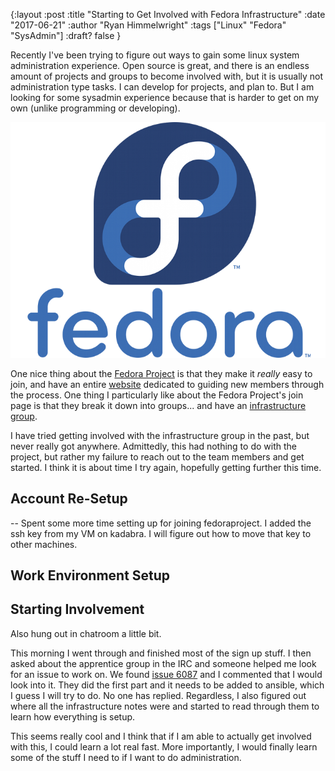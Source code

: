 {:layout :post
:title  "Starting to Get Involved with Fedora Infrastructure"
:date "2017-06-21"
:author "Ryan Himmelwright"
:tags ["Linux" "Fedora" "SysAdmin"]
:draft? false
}


Recently I've been trying to figure out ways to gain some linux system
administration experience. Open source is great, and there is an endless amount
of projects and groups to become involved with, but it is usually not
administration type tasks. I can develop for projects, and plan to. But I am
looking for some sysadmin experience because that is harder to get on my own
(unlike programming or developing).

<!-- more -->

![Fedora Logo](../../img/posts/getting-involved-with-fedora-infra/fedora-logo.png)

One nice thing about the [Fedora Project](https://fedoraproject.org) is that
they make it *really* easy to join, and have an
entire [website](https://fedoraproject.org/wiki/Join) dedicated to guiding new
members through the process. One thing I particularly like about the Fedora
Project's join page is that they break it down into groups... and have
an [infrastructure group](https://fedoraproject.org/wiki/Infrastructure). 

I have tried getting involved with the infrastructure group in the past, but
never really got anywhere. Admittedly, this had nothing to do with the project,
but rather my failure to reach out to the team members and get started. I think
it is about time I try again, hopefully getting further this time.

## Account Re-Setup

-- Spent some more time setting up for joining fedoraproject. I added the ssh
key from my VM on kadabra. I will figure out how to move that key to other
machines. 

## Work Environment Setup


## Starting Involvement

Also hung out in chatroom a little bit.

This morning I went through and finished most of the sign up stuff. I then asked
about the apprentice group in the IRC and someone helped me look for an issue to
work on. We
found [issue 6087](https://pagure.io/fedora-infrastructure/issue/6087) and I
commented that I would look into it. They did the first part and it needs to be
added to ansible, which I guess I will try to do. No one has replied.
Regardless, I also figured out where all the infrastructure notes were and
started to read through them to learn how everything is setup. 

This seems really cool and I think that if I am able to actually get involved
with this, I could learn a lot real fast. More importantly, I would finally
learn some of the stuff I need to if I want to do administration. 
